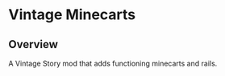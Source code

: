 Vintage Minecarts
=================

Overview
--------
A Vintage Story mod that adds functioning minecarts and rails.
